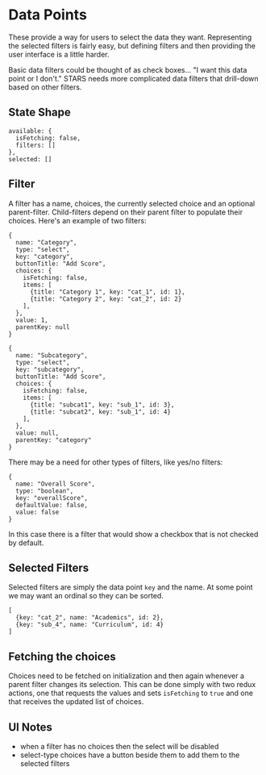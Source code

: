 # Data Points

These provide a way for users to select the data they want.
Representing the selected filters is fairly easy, but defining
filters and then providing the user interface is a little harder.

Basic data filters could be thought of as check boxes... "I want
this data point or I don't." STARS needs more complicated data
filters that drill-down based on other filters.

## State Shape

    available: {
      isFetching: false,
      filters: []
    },
    selected: []

## Filter

A filter has a name, choices, the currently selected choice and an
optional parent-filter. Child-filters depend on their parent filter
to populate their choices. Here's an example of two filters:

    {
      name: "Category",
      type: "select",
      key: "category",
      buttonTitle: "Add Score",
      choices: {
        isFetching: false,
        items: [
          {title: "Category 1", key: "cat_1", id: 1},
          {title: "Category 2", key: "cat_2", id: 2}
        ],
      },
      value: 1,
      parentKey: null
    }

    {
      name: "Subcategory",
      type: "select",
      key: "subcategory",
      buttonTitle: "Add Score",
      choices: {
        isFetching: false,
        items: [
          {title: "subcat1", key: "sub_1", id: 3},
          {title: "subcat2", key: "sub_1", id: 4}
        ],
      },
      value: null,
      parentKey: "category"
    }

There may be a need for other types of filters, like yes/no filters:

    {
      name: "Overall Score",
      type: "boolean",
      key: "overallScore",
      defaultValue: false,
      value: false
    }

In this case there is a filter that would show a checkbox that is
not checked by default.

## Selected Filters

Selected filters are simply the data point `key` and the name.
At some point we may want an ordinal so they can be sorted.

    [
      {key: "cat_2", name: "Academics", id: 2},
      {key: "sub_4", name: "Curriculum", id: 4}
    ]

## Fetching the choices

Choices need to be fetched on initialization and then again
whenever a parent filter changes its selection. This can be done
simply with two redux actions, one that requests the values and
sets `isFetching` to `true` and one that receives the updated
list of choices.

## UI Notes

 - when a filter has no choices then the select will be disabled
 - select-type choices have a button beside them to add them to
 the selected filters
